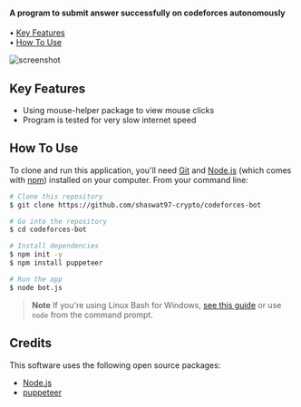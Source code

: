 
<h4 align="left">A program to submit answer successfully on codeforces autonomously</h4>

<p align="left">
 • <a href="#key-features">Key Features</a> <br>
 • <a href="#how-to-use">How To Use</a> 
</p>

![screenshot](https://github.com/shaswat97-crypto/codeforces-bot)


## Key Features

* Using mouse-helper package to view mouse clicks
* Program is tested for very slow internet speed

## How To Use

To clone and run this application, you'll need [Git](https://git-scm.com) and [Node.js](https://nodejs.org/en/download/) (which comes with [npm](http://npmjs.com)) installed on your computer. From your command line:

```bash
# Clone this repository
$ git clone https://github.com/shaswat97-crypto/codeforces-bot

# Go into the repository
$ cd codeforces-bot

# Install dependencies
$ npm init -y
$ npm install puppeteer

# Run the app
$ node bot.js
```

> **Note**
> If you're using Linux Bash for Windows, [see this guide](https://www.howtogeek.com/261575/how-to-run-graphical-linux-desktop-applications-from-windows-10s-bash-shell/) or use `node` from the command prompt.

## Credits

This software uses the following open source packages:

- [Node.js](https://nodejs.org/)
- [puppeteer](https://www.npmjs.com/package/puppeteer)



